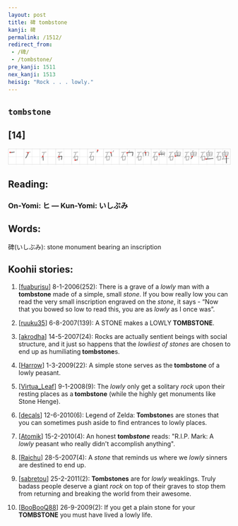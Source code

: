 ```yaml
---
layout: post
title: 碑 tombstone
kanji: 碑
permalink: /1512/
redirect_from:
 - /碑/
 - /tombstone/
pre_kanji: 1511
nex_kanji: 1513
heisig: "Rock . . . lowly."
---
```


## `tombstone`

## [14]

<div class="stroke"><img src="../images/E7A291.png" /></div>

## Reading:

### On-Yomi: ヒ &mdash; Kun-Yomi: いしぶみ

## Words:

碑(いしぶみ): stone monument bearing an inscription

## Koohii stories:

1) [<a href="http://kanji.koohii.com/profile/fuaburisu">fuaburisu</a>] 8-1-2006(252): There is a grave of a <em>lowly</em> man with a<strong> tombstone</strong> made of a simple, small <em>stone</em>. If you bow really low you can read the very small inscription engraved on the <em>stone</em>, it says - “Now that you bowed so low to read this, you are as <em>lowly</em> as I once was”. 

2) [<a href="http://kanji.koohii.com/profile/ruuku35">ruuku35</a>] 6-8-2007(139): A STONE makes a LOWLY<strong> TOMBSTONE</strong>. 

3) [<a href="http://kanji.koohii.com/profile/akrodha">akrodha</a>] 14-5-2007(24): Rocks are actually sentient beings with social structure, and it just so happens that the <em>lowliest of stones</em> are chosen to end up as humiliating<strong> tombstone</strong>s. 

4) [<a href="http://kanji.koohii.com/profile/Harrow">Harrow</a>] 1-3-2009(22): A simple stone serves as the<strong> tombstone</strong> of a lowly peasant. 

5) [<a href="http://kanji.koohii.com/profile/Virtua_Leaf">Virtua_Leaf</a>] 9-1-2008(9): The <em>lowly</em> only get a solitary <em>rock</em> upon their resting places as a<strong> tombstone</strong> (while the highly get monuments like Stone Henge). 

6) [<a href="http://kanji.koohii.com/profile/decals">decals</a>] 12-6-2010(6): Legend of Zelda:<strong> Tombstone</strong>s are stones that you can sometimes push aside to find entrances to lowly places. 

7) [<a href="http://kanji.koohii.com/profile/Atomik">Atomik</a>] 15-2-2010(4): An honest <strong>tomb<em>stone</em></strong> reads: &quot;R.I.P. Mark: A <em>lowly</em> peasant who really didn&#039;t accomplish anything&quot;. 

8) [<a href="http://kanji.koohii.com/profile/Raichu">Raichu</a>] 28-5-2007(4): A <em>stone</em> that reminds us where we <em>lowly</em> sinners are destined to end up. 

9) [<a href="http://kanji.koohii.com/profile/sabretou">sabretou</a>] 25-2-2011(2): <strong>Tombstones</strong> are for <em>lowly</em> weaklings. Truly badass people deserve a giant <em>rock</em> on top of their graves to stop them from returning and breaking the world from their awesome. 

10) [<a href="http://kanji.koohii.com/profile/BooBooQ88">BooBooQ88</a>] 26-9-2009(2): If you get a plain stone for your<strong> TOMBSTONE</strong> you must have lived a lowly life. 
